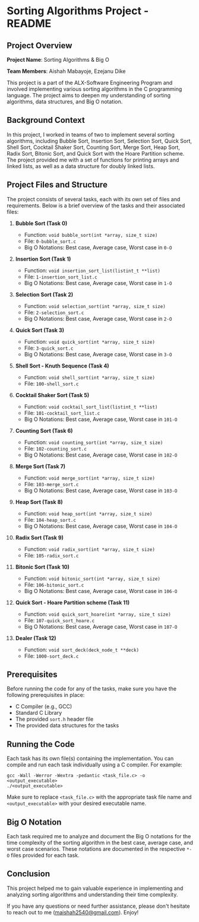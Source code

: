 # Sorting Algorithms Project - README

## Project Overview

**Project Name**: Sorting Algorithms & Big O

**Team Members**: Aishah Mabayoje, Ezejanu Dike

This project is a part of the ALX-Software Engineering Program and involved implementing various sorting algorithms in the C programming language. The project aims to deepen my understanding of sorting algorithms, data structures, and Big O notation.

## Background Context

In this project, I worked in teams of two to implement several sorting algorithms, including Bubble Sort, Insertion Sort, Selection Sort, Quick Sort, Shell Sort, Cocktail Shaker Sort, Counting Sort, Merge Sort, Heap Sort, Radix Sort, Bitonic Sort, and Quick Sort with the Hoare Partition scheme. The project provided me with a set of functions for printing arrays and linked lists, as well as a data structure for doubly linked lists.

## Project Files and Structure

The project consists of several tasks, each with its own set of files and requirements. Below is a brief overview of the tasks and their associated files:

1. **Bubble Sort (Task 0)**

   - Function: `void bubble_sort(int *array, size_t size)`
   - File: `0-bubble_sort.c`
   - Big O Notations: Best case, Average case, Worst case in `0-O`

2. **Insertion Sort (Task 1)**

   - Function: `void insertion_sort_list(listint_t **list)`
   - File: `1-insertion_sort_list.c`
   - Big O Notations: Best case, Average case, Worst case in `1-O`

3. **Selection Sort (Task 2)**

   - Function: `void selection_sort(int *array, size_t size)`
   - File: `2-selection_sort.c`
   - Big O Notations: Best case, Average case, Worst case in `2-O`

4. **Quick Sort (Task 3)**

   - Function: `void quick_sort(int *array, size_t size)`
   - File: `3-quick_sort.c`
   - Big O Notations: Best case, Average case, Worst case in `3-O`

5. **Shell Sort - Knuth Sequence (Task 4)**

   - Function: `void shell_sort(int *array, size_t size)`
   - File: `100-shell_sort.c`

6. **Cocktail Shaker Sort (Task 5)**

   - Function: `void cocktail_sort_list(listint_t **list)`
   - File: `101-cocktail_sort_list.c`
   - Big O Notations: Best case, Average case, Worst case in `101-O`

7. **Counting Sort (Task 6)**

   - Function: `void counting_sort(int *array, size_t size)`
   - File: `102-counting_sort.c`
   - Big O Notations: Best case, Average case, Worst case in `102-O`

8. **Merge Sort (Task 7)**

   - Function: `void merge_sort(int *array, size_t size)`
   - File: `103-merge_sort.c`
   - Big O Notations: Best case, Average case, Worst case in `103-O`

9. **Heap Sort (Task 8)**

   - Function: `void heap_sort(int *array, size_t size)`
   - File: `104-heap_sort.c`
   - Big O Notations: Best case, Average case, Worst case in `104-O`

10. **Radix Sort (Task 9)**

    - Function: `void radix_sort(int *array, size_t size)`
    - File: `105-radix_sort.c`

11. **Bitonic Sort (Task 10)**

    - Function: `void bitonic_sort(int *array, size_t size)`
    - File: `106-bitonic_sort.c`
    - Big O Notations: Best case, Average case, Worst case in `106-O`

12. **Quick Sort - Hoare Partition scheme (Task 11)**

    - Function: `void quick_sort_hoare(int *array, size_t size)`
    - File: `107-quick_sort_hoare.c`
    - Big O Notations: Best case, Average case, Worst case in `107-O`

13. **Dealer (Task 12)**
    - Function: `void sort_deck(deck_node_t **deck)`
    - File: `1000-sort_deck.c`

## Prerequisites

Before running the code for any of the tasks, make sure you have the following prerequisites in place:

- C Compiler (e.g., GCC)
- Standard C Library
- The provided `sort.h` header file
- The provided data structures for the tasks

## Running the Code

Each task has its own file(s) containing the implementation. You can compile and run each task individually using a C compiler. For example:

```shell
gcc -Wall -Werror -Wextra -pedantic <task_file.c> -o <output_executable>
./<output_executable>
```

Make sure to replace `<task_file.c>` with the appropriate task file name and `<output_executable>` with your desired executable name.

## Big O Notation

Each task required me to analyze and document the Big O notations for the time complexity of the sorting algorithm in the best case, average case, and worst case scenarios. These notations are documented in the respective `*-O` files provided for each task.

## Conclusion

This project helped me to gain valuable experience in implementing and analyzing sorting algorithms and understanding their time complexity.

If you have any questions or need further assistance, please don't hesitate to reach out to me (maishah2540@gmail.com). Enjoy!
